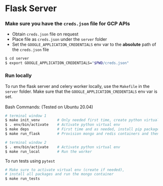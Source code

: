 # Flask Server

### Make sure you have the `creds.json` file for GCP APIs

-   Obtain `creds.json` file on request
-   Place file as `creds.json` under the `server` folder
-   Set the `GOOGLE_APPLICATION_CREDENTIALS` env var to the **absolute** path of the `creds.json` file

```bash
$ cd server
$ export GOOGLE_APPLICATION_CREDENTIALS="$PWD/creds.json"
```

### Run locally

To run the flask server and celery worker locally, use the `Makefile` in the `server` folder. Make sure that the `GOOGLE_APPLICATION_CREDENTIALS` env var is set.
<br>
<br>
Bash Commands: (Tested on Ubuntu 20.04)

```bash
# terminal window 1
$ make init_venv        # Only needed first time, create python virtual env
$ . env/bin/activate    # Activate python virtual env
$ make deps             # First time and as needed, install pip packages
$ make run_flask        # Provision mongo and redis containers and then run flask app

# terminal window 2
$ . env/bin/activate    # Activate python virtual env
$ make run_local        # Run the worker
```

To run tests using `pytest`

```bash
# Make sure to activate virtual env (create if needed),
# install all packages and run the mongo container
$ make run_tests
```
